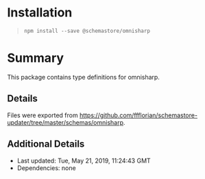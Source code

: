 # Installation
> `npm install --save @schemastore/omnisharp`

# Summary
This package contains type definitions for omnisharp.

## Details
Files were exported from https://github.com/ffflorian/schemastore-updater/tree/master/schemas/omnisharp.

## Additional Details
* Last updated: Tue, May 21, 2019, 11:24:43 GMT
* Dependencies: none
